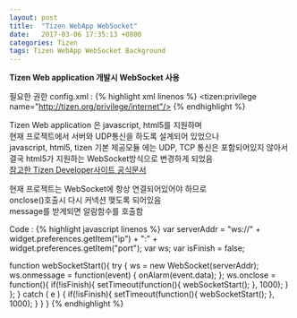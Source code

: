 ```yaml
---
layout: post
title:  "Tizen WebApp WebSocket"
date:   2017-03-06 17:35:13 +0800
categories: Tizen
tags: Tizen WebApp WebSocket Background
---
```

**Tizen Web application 개발시 WebSocket 사용**

필요한 권한
config.xml :
{% highlight xml linenos %}
  <tizen:privilege name="http://tizen.org/privilege/internet"/>
{% endhighlight %}

Tizen Web application 은 javascript, html5를 지원하며  
현재 프로젝트에서 서버와 UDP통신을 하도록 설계되어 있었으나  
javascript, html5, tizen 기본 제공모듈 에는 UDP, TCP 통신은 포함되어있지 않아서  
결국 html5가 지원하는 WebSocket방식으로 변경하게 되었음  
[참고한 Tizen Developer사이트 공식문서](https://developer.tizen.org/ko/community/tip-tech/html5-features-on-tizen?langswitch=ko)

현재 프로젝트는 WebSocket에 항상 연결되어있어야 하므로  
onclose()호출시 다시 커넥션 맺도록 되어있음  
message를 받게되면 알람함수를 호출함  

Code :
{% highlight javascript linenos %}
var serverAddr = "ws://" + widget.preferences.getItem("ip") + ":" + widget.preferences.getItem("port");
var ws;
var isFinish = false;

function webSocketStart(){
    try {
    	ws = new WebSocket(serverAddr);
    	ws.onmessage = function(event) {
	    	onAlarm(event.data);
	    };
	    ws.onclose = function(){
	    	if(!isFinish){
	    		setTimeout(function(){ webSocketStart(); }, 1000);
	    	}
	    };
    } catch ( e ) {
    	if(!isFinish){
    		setTimeout(function(){ webSocketStart(); }, 1000);
    	}
    }
}
{% endhighlight %}